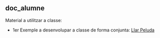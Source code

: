 ## doc_alumne

Material a utilitzar a classe:

* 1er Exemple a desenvolupar a classe de forma conjunta:
  [Llar Peluda](https://www.canva.com/design/DAGoGIXY-c8/tYeIpTN0uYBWfzyyGSSDiQ/edit)
  
  
